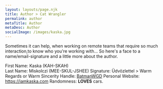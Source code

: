 ```yaml
---
layout: layouts/page.njk
title: Author > Cat Wrangler
permalink: author
metaTitle: Author
metaDesc: Author
socialImage: /images/kaska.jpg
---
```

Sometimes it can help, when working on remote teams that require so much interaction,to know who you're working with... So here's a face to a name/email-signature and a little more about the author.

First Name: Kaska (KAH-SKAH)\
Last Name: Miskolczi (MEE-SKUL-JSHEE)
Signature: Üdvözlettel > Warm Regards or Warm Sincerity
Handle: [BatmanWGD](https://github.com/batmanwgd)
Personal Website: <https://iamkaska.com>
Randomness: **LOVES** cars.